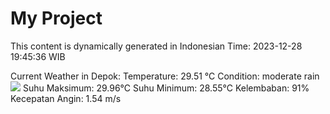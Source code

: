 # My Project

This content is dynamically generated in Indonesian Time: 2023-12-28 19:45:36 WIB


Current Weather in Depok:
Temperature: 29.51 °C
Condition: moderate rain
<img src=http://openweathermap.org/img/w/.png>
Suhu Maksimum: 29.96°C
Suhu Minimum: 28.55°C
Kelembaban: 91%
Kecepatan Angin: 1.54 m/s
